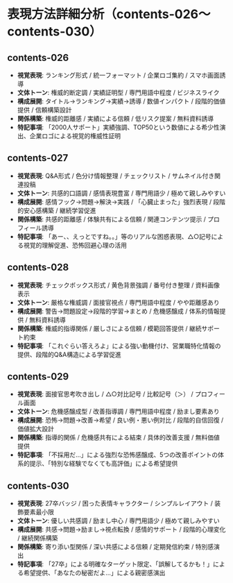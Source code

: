 # 表現方法詳細分析（contents-026〜contents-030）

## contents-026
- **視覚表現**: ランキング形式 / 統一フォーマット / 企業ロゴ集約 / スマホ画面誘導
- **文体トーン**: 権威的断定調 / 実績証明型 / 専門用語中程度 / ビジネスライク
- **構成展開**: タイトル→ランキング→実績→誘導 / 数値インパクト / 段階的価値提供 / 信頼構築設計
- **関係構築**: 権威的距離感 / 実績による信頼 / 低リスク提案 / 無料資料誘導
- **特記事項**: 「2000人サポート」実績強調、TOP50という数値による希少性演出、企業ロゴによる視覚的権威性証明

## contents-027
- **視覚表現**: Q&A形式 / 色分け情報整理 / チェックリスト / サムネイル付き関連投稿
- **文体トーン**: 共感的口語調 / 感情表現豊富 / 専門用語少 / 極めて親しみやすい
- **構成展開**: 感情フック→問題→解決→実践 / 「心臓止まった」強烈表現 / 段階的安心感構築 / 継続学習促進
- **関係構築**: 共感的距離感 / 体験共有による信頼 / 関連コンテンツ提示 / プロフィール誘導
- **特記事項**: 「あー、、えっとですね。。」等のリアルな困惑表現、△○記号による視覚的理解促進、恐怖回避心理の活用

## contents-028
- **視覚表現**: チェックボックス形式 / 黄色背景強調 / 番号付き整理 / 資料画像表示
- **文体トーン**: 厳格な権威調 / 面接官視点 / 専門用語中程度 / やや距離感あり
- **構成展開**: 警告→問題設定→段階的学習→まとめ / 危機感醸成 / 体系的情報提供 / 無料資料誘導
- **関係構築**: 権威的指導関係 / 厳しさによる信頼 / 模範回答提供 / 継続サポート約束
- **特記事項**: 「これぐらい答えろよ」による強い動機付け、営業職特化情報の提供、段階的Q&A構造による学習促進

## contents-029
- **視覚表現**: 面接官思考吹き出し / △○対比記号 / 比較記号（＞） / プロフィール画面
- **文体トーン**: 危機感醸成型 / 改善指導調 / 専門用語中程度 / 励まし要素あり
- **構成展開**: 恐怖→問題→改善→希望 / 良い例・悪い例対比 / 段階的自信回復 / 価値拡大設計
- **関係構築**: 指導的関係 / 危機感共有による結束 / 具体的改善支援 / 無料価値提供
- **特記事項**: 「不採用だ...」による強烈な恐怖感醸成、5つの改善ポイントの体系的提示、「特別な経験でなくても高評価」による希望提供

## contents-030
- **視覚表現**: 27卒バッジ / 困った表情キャラクター / シンプルレイアウト / 装飾要素最小限
- **文体トーン**: 優しい共感調 / 励まし中心 / 専門用語少 / 極めて親しみやすい
- **構成展開**: 共感→問題→励まし→視点転換 / 感情的サポート / 段階的心理変化 / 継続関係構築
- **関係構築**: 寄り添い型関係 / 深い共感による信頼 / 定期発信約束 / 特別感演出
- **特記事項**: 「27卒」による明確なターゲット限定、「誤解してるかも！」による希望提供、「あなたの秘密だよ...」による親密感演出